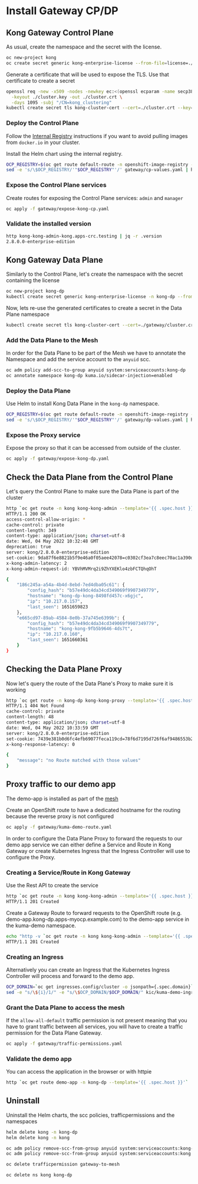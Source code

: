 # Install Gateway CP/DP

## Kong Gateway Control Plane

As usual, create the namespace and the secret with the license.

```bash
oc new-project kong
oc create secret generic kong-enterprise-license --from-file=license=./license.json
```

Generate a certificate that will be used to expose the TLS. Use that certificate to create
a secret

```bash
openssl req -new -x509 -nodes -newkey ec:<(openssl ecparam -name secp384r1) \
  -keyout ./cluster.key -out ./cluster.crt \
  -days 1095 -subj "/CN=kong_clustering"
kubectl create secret tls kong-cluster-cert --cert=./cluster.crt --key=./cluster.key -n kong 
```

### Deploy the Control Plane

Follow the [Internal Registry](../openshift-registry/README.md) instructions if you want to avoid pulling
images from `docker.io` in your cluster.

Install the Helm chart using the internal registry.

```bash
OCP_REGISTRY=$(oc get route default-route -n openshift-image-registry --template='{{ .spec.host }}')
sed -e 's/\$OCP_REGISTRY/'"$OCP_REGISTRY"'/' gateway/cp-values.yaml | helm install kong -n kong kong/kong -f -
```

### Expose the Control Plane services

Create routes for exposing the Control Plane services: `admin` and `manager`

```bash
oc apply -f gateway/expose-kong-cp.yaml
```

### Validate the installed version

```bash
http kong-kong-admin-kong.apps-crc.testing | jq -r .version
2.8.0.0-enterprise-edition
```

## Kong Gateway Data Plane

Similarly to the Control Plane, let's create the namespace with the secret containing the license

```bash
oc new-project kong-dp
kubectl create secret generic kong-enterprise-license -n kong-dp --from-file=license=../license.json
```

Now, lets re-use the generated certificates to create a secret in the Data Plane namespace

```bash
kubectl create secret tls kong-cluster-cert --cert=./gateway/cluster.crt --key=./gateway/cluster.key -n kong-dp
```

### Add the Data Plane to the Mesh

In order for the Data Plane to be part of the Mesh we have to annotate the Namespace and add the service account
to the `anyuid` scc.

```bash
oc adm policy add-scc-to-group anyuid system:serviceaccounts:kong-dp
oc annotate namespace kong-dp kuma.io/sidecar-injection=enabled
```

### Deploy the Data Plane

Use Helm to install Kong Data Plane in the `kong-dp` namespace.

```bash
OCP_REGISTRY=$(oc get route default-route -n openshift-image-registry --template='{{ .spec.host }}')
sed -e 's/\$OCP_REGISTRY/'"$OCP_REGISTRY"'/' gateway/dp-values.yaml | helm install kong kong/kong -n kong-dp -f -
```

### Expose the Proxy service

Expose the proxy so that it can be accessed from outside of the cluster.

```bash
oc apply -f gateway/expose-kong-dp.yaml
```

## Check the Data Plane from the Control Plane

Let's query the Control Plane to make sure the Data Plane is part of the cluster

```bash
http `oc get route -n kong kong-kong-admin --template='{{ .spec.host }}'`/clustering/status
HTTP/1.1 200 OK
access-control-allow-origin: *
cache-control: private
content-length: 349
content-type: application/json; charset=utf-8
date: Wed, 04 May 2022 10:32:48 GMT
deprecation: true
server: kong/2.8.0.0-enterprise-edition
set-cookie: 9da87f6e8821b5f9e46a0f05aee42078=c0302cf3ea7c8eec70ac1a390dd15e45; path=/; HttpOnly
x-kong-admin-latency: 2
x-kong-admin-request-id: YBVhMVMrq2i9ZhYXEKlo4zbFCTQhqOhT

{
    "186c245a-a54a-4b4d-8ebd-7ed4dba05c61": {
        "config_hash": "b57e49dc4da34cd349069f9907349779",
        "hostname": "kong-dp-kong-8498fd457c-x6gjc",
        "ip": "10.217.0.157",
        "last_seen": 1651659823
    },
    "e665cd97-89ab-4584-8e0b-37a745e6399b": {
        "config_hash": "b57e49dc4da34cd349069f9907349779",
        "hostname": "kong-kong-9fb5b9646-4ds7t",
        "ip": "10.217.0.160",
        "last_seen": 1651660361
    }
}
```

## Checking the Data Plane Proxy

Now let's query the route of the Data Plane's Proxy to make sure it is working

```bash
http `oc get route -n kong-dp kong-kong-proxy --template='{{ .spec.host }}'`/
HTTP/1.1 404 Not Found
cache-control: private
content-length: 48
content-type: application/json; charset=utf-8
date: Wed, 04 May 2022 10:33:59 GMT
server: kong/2.8.0.0-enterprise-edition
set-cookie: 7439e381b0d6fc4efb69077feca119cd=78f6d7195d726f6af9486553b2d2cccd; path=/; HttpOnly
x-kong-response-latency: 0

{
    "message": "no Route matched with those values"
}
```

## Proxy traffic to our demo app

The demo-app is installed as part of the [mesh](../kong-mesh.md#kuma-demo-application)

Create an OpenShift route to have a dedicated hostname for the routing because the reverse proxy is not configured

```bash
oc apply -f gateway/kuma-demo-route.yaml
```

In order to configure the Data Plane Proxy to forward the requests to our demo app service we can either define a Service and Route in Kong Gateway or
create Kubernetes Ingress that the Ingress Controller will use to configure the Proxy.

### Creating a Service/Route in Kong Gateway

Use the Rest API to create the service

```bash
http `oc get route -n kong kong-kong-admin --template='{{ .spec.host }}'`/services name=kuma-demo url='http://frontend.kuma-demo.svc.cluster.local:8080'
HTTP/1.1 201 Created
```

Create a Gateway Route to forward requests to the OpenShift route (e.g. demo-app.kong-dp.apps-myocp.example.com) to the demo-app service in the kuma-demo namespace.

```bash
echo "http -v `oc get route -n kong kong-kong-admin --template='{{ .spec.host }}'`/services/kuma-demo/routes name=demoroute hosts:='[\"`oc get route -n kong-dp demo-app --template='{{ .spec.host }}'`\"]' --ignore-stdin" | sh -
HTTP/1.1 201 Created
```

### Creating an Ingress

Alternatively you can create an Ingress that the Kubernetes Ingress Controller will process and forward to the demo app.

```bash
OCP_DOMAIN=`oc get ingresses.config/cluster -o jsonpath={.spec.domain}`
sed -e "s/\${i}/1/" -e "s/\$OCP_DOMAIN/$OCP_DOMAIN/" kic/kuma-demo-ingress.yaml | kubectl apply -f -
```

### Grant the Data Plane to access the mesh

If the `allow-all-default` traffic permission is not present meaning that you have to grant traffic between
all services, you will have to create a traffic permission for the Data Plane Gateway.

```bash
oc apply -f gateway/traffic-permissions.yaml
```

### Validate the demo app

You can access the application in the browser or with httpie

```bash
http `oc get route demo-app -n kong-dp --template='{{ .spec.host }}'`
```

## Uninstall

Uninstall the Helm charts, the scc policies, trafficpermissions and the namespaces

```bash
helm delete kong -n kong-dp
helm delete kong -n kong

oc adm policy remove-scc-from-group anyuid system:serviceaccounts:kong-dp
oc adm policy remove-scc-from-group anyuid system:serviceaccounts:kong

oc delete trafficpermission gateway-to-mesh

oc delete ns kong kong-dp
```
